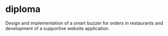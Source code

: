 # diploma
Design and implementation of a smart buzzer for orders in restaurants and development of a supportive website application.
